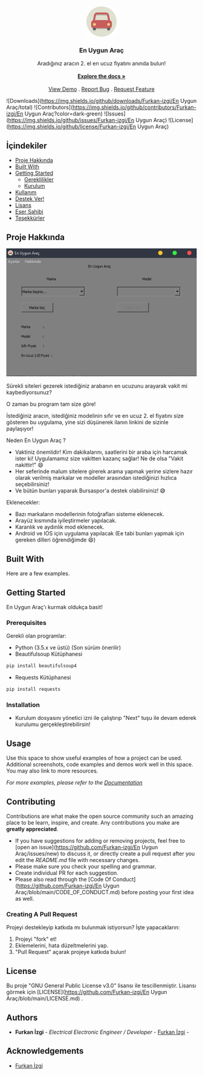 <br/>
<p align="center">
  <a href="https://github.com/Furkan-izgi/En Uygun Araç">
    <img src="assets/app.svg" alt="Logo" width="80" height="80">
  </a>

  <h3 align="center">En Uygun Araç</h3>

  <p align="center">
    Aradığınız aracın 2. el en ucuz fiyatını anında bulun!
    <br/>
    <br/>
    <a href="https://github.com/Furkan-izgi/En Uygun Araç"><strong>Explore the docs »</strong></a>
    <br/>
    <br/>
    <a href="https://github.com/Furkan-izgi/En Uygun Araç">View Demo</a>
    .
    <a href="https://github.com/Furkan-izgi/En Uygun Araç/issues">Report Bug</a>
    .
    <a href="https://github.com/Furkan-izgi/En Uygun Araç/issues">Request Feature</a>
  </p>
</p>

![Downloads](https://img.shields.io/github/downloads/Furkan-izgi/En Uygun Araç/total) ![Contributors](https://img.shields.io/github/contributors/Furkan-izgi/En Uygun Araç?color=dark-green) ![Issues](https://img.shields.io/github/issues/Furkan-izgi/En Uygun Araç) ![License](https://img.shields.io/github/license/Furkan-izgi/En Uygun Araç) 

## İçindekiler

* [Proje Hakkında](#about-the-project)
* [Built With](#built-with)
* [Getting Started](#getting-started)
  * [Gereklilikler](#prerequisites)
  * [Kurulum](#installation)
* [Kullanım](#usage)
* [Destek Ver!](#contributing)
* [Lisans](#license)
* [Eser Sahibi](#authors)
* [Teşekkürler](#acknowledgements)

## Proje Hakkında

![Screen Shot](assets/readme/kapak-foto.png)

Sürekli siteleri gezerek istediğiniz arabanın en ucuzunu arayarak vakit mi kaybediyorsunuz? 

O zaman bu program tam size göre!

İstediğiniz aracın, istediğiniz modelinin sıfır ve en ucuz 2. el fiyatını size gösteren bu uygulama, yine sizi düşünerek ilanın linkini de sizinle paylaşıyor!

Neden En Uygun Araç ?

* Vaktiniz önemlidir! Kim dakikalarını, saatlerini bir araba için harcamak ister ki! Uygulamamız size vakitten kazanç sağlar! 
Ne de olsa "Vakit nakittir!" :smile:
* Her seferinde malum sitelere girerek arama yapmak yerine sizlere hazır olarak verilmiş markalar ve modeller arasından istediğinizi hızlıca seçebilirsiniz!
* Ve bütün bunları yaparak Bursaspor'a destek olabilirsiniz! :sweat_smile:

Eklenecekler:
* Bazı markaların modellerinin fotoğrafları sisteme eklenecek.
* Arayüz kısmında iyileştirmeler yapılacak.
* Karanlık ve aydınlık mod eklenecek.
* Android ve IOS için uygulama yapılacak (Ee tabi bunları yapmak için gereken dilleri öğrendiğimde :smile:)

## Built With

Here are a few examples.

## Getting Started

En Uygun Araç'ı kurmak oldukça basit!

### Prerequisites

Gerekli olan programlar:

* Python (3.5.x ve üstü) (Son sürüm önerilir)
* Beautifulsoup Kütüphanesi
```sh
pip install beautifulsoup4
```
* Requests Kütüphanesi
```sh
pip install requests
```

### Installation

* Kurulum dosyasını yönetici izni ile çalıştırıp "Next" tuşu ile devam ederek kurulumu gerçekleştirebilirsin!

## Usage

Use this space to show useful examples of how a project can be used. Additional screenshots, code examples and demos work well in this space. You may also link to more resources.

_For more examples, please refer to the [Documentation](https://example.com)_

## Contributing

Contributions are what make the open source community such an amazing place to be learn, inspire, and create. Any contributions you make are **greatly appreciated**.
* If you have suggestions for adding or removing projects, feel free to [open an issue](https://github.com/Furkan-izgi/En Uygun Araç/issues/new) to discuss it, or directly create a pull request after you edit the *README.md* file with necessary changes.
* Please make sure you check your spelling and grammar.
* Create individual PR for each suggestion.
* Please also read through the [Code Of Conduct](https://github.com/Furkan-izgi/En Uygun Araç/blob/main/CODE_OF_CONDUCT.md) before posting your first idea as well.

### Creating A Pull Request

Projeyi destekleyip katkıda mı bulunmak istiyorsun? İşte yapacakların:

1. Projeyi "fork" et!
2. Eklemelerini, hata düzeltmelerini yap.
3. "Pull Request" açarak projeye katkıda bulun!

## License

Bu proje "GNU General Public License v3.0" lisansı ile tescillenmiştir. Lisansı görmek için [LICENSE](https://github.com/Furkan-izgi/En Uygun Araç/blob/main/LICENSE.md) .

## Authors

* **Furkan İzgi** - *Electrical Electronic Engineer / Developer* - [Furkan İzgi](https://github.com/Furkan-izgi/) -

## Acknowledgements

* [Furkan İzgi](https://github.com/Furkan-izgi/)
